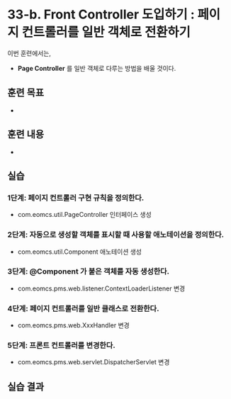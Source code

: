 # 33-b. Front Controller 도입하기 : 페이지 컨트롤러를 일반 객체로 전환하기


이번 훈련에서는,
- **Page Controller** 를 일반 객체로 다루는 방법을 배울 것이다.

## 훈련 목표
- 
 
## 훈련 내용
-

## 실습 

### 1단계: 페이지 컨트롤러 구현 규칙을 정의한다.

- com.eomcs.util.PageController 인터페이스 생성

### 2단계: 자동으로 생성할 객체를 표시할 때 사용할 애노테이션을 정의한다.

- com.eomcs.util.Component 애노테이션 생성

### 3단계: @Component 가 붙은 객체를 자동 생성한다.

- com.eomcs.pms.web.listener.ContextLoaderListener 변경

### 4단계: 페이지 컨트롤러를 일반 클래스로 전환한다.

- com.eomcs.pms.web.XxxHandler 변경

### 5단계: 프론트 컨트롤러를 변경한다.

- com.eomcs.pms.web.servlet.DispatcherServlet 변경


## 실습 결과

